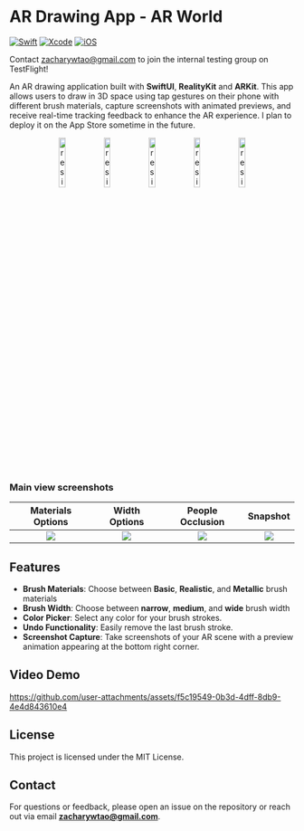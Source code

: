 # AR Drawing App - AR World

[![Swift](https://img.shields.io/badge/Swift-5.0-orange.svg?style=flat)](https://swift.org/)
[![Xcode](https://img.shields.io/badge/Xcode-15%2B-blue.svg?style=flat)](https://developer.apple.com/xcode/)
[![iOS](https://img.shields.io/badge/iOS-17%2B-lightgrey.svg?style=flat)](https://www.apple.com/ios/)

Contact zacharywtao@gmail.com to join the internal testing group on TestFlight!


An AR drawing application built with **SwiftUI**, **RealityKit** and **ARKit**. This app allows users to draw in 3D space using tap gestures on their phone with different brush materials, capture screenshots with animated previews, and receive real-time tracking feedback to enhance the AR experience. I plan to deploy it on the App Store sometime in the future.

<p align="center">
  <img src="https://github.com/user-attachments/assets/f6b10e2d-4f99-4c48-ad5b-d01a43b6daa0" alt="resized_image_1" width="15%" />
  <img src="https://github.com/user-attachments/assets/4605e0b4-b00f-49a4-bb21-2b97ffa11c8b" alt="resized_image_2" width="15%" />
  <img src="https://github.com/user-attachments/assets/264754ba-fbd8-4108-9583-9bf067280566" alt="resized_image_3" width="15%" />
  <img src="https://github.com/user-attachments/assets/d3393acb-fd0e-44cc-8d79-4d26aaadc8d4" alt="resized_image_4" width="15%" />
  <img src="https://github.com/user-attachments/assets/a9ae8eb3-98b6-41ca-a1cc-87ed27e107b5" alt="resized_image_5" width="15%" />
</p>


### Main view screenshots

| Materials Options | Width Options | People Occlusion | Snapshot |
|:-------------------:|:-------------------:|:-------------------:|:-------------------:|
| ![](https://github.com/user-attachments/assets/2c7a5b78-afbb-40c6-b8fc-5d91a84247f4) | ![](https://github.com/user-attachments/assets/937a835a-553f-413b-91af-b9b596b08c8e) | ![](https://github.com/user-attachments/assets/1566ff4f-3644-43b1-ac20-04579cba04ba) | ![](https://github.com/user-attachments/assets/1abe72ea-0b08-43e1-a5b2-e54f3433a208) |

## Features

- **Brush Materials**: Choose between **Basic**, **Realistic**, and **Metallic** brush materials
- **Brush Width**: Choose between **narrow**, **medium**, and **wide** brush width 
- **Color Picker**: Select any color for your brush strokes.
- **Undo Functionality**: Easily remove the last brush stroke.
- **Screenshot Capture**: Take screenshots of your AR scene with a preview animation appearing at the bottom right corner.

## Video Demo

https://github.com/user-attachments/assets/f5c19549-0b3d-4dff-8db9-4e4d843610e4


## License
This project is licensed under the MIT License.

## Contact
For questions or feedback, please open an issue on the repository or reach out via email **zacharywtao@gmail.com**.
